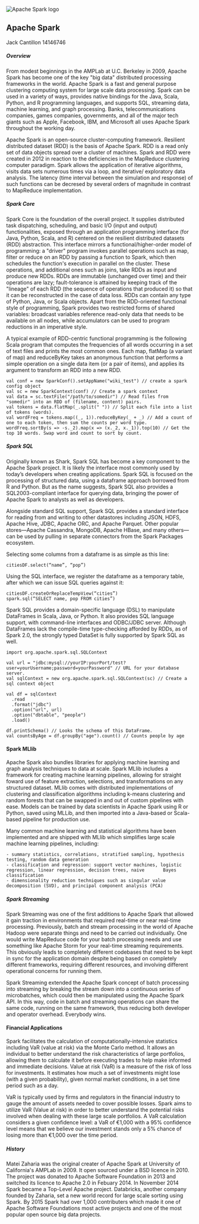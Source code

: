 ![Apache Spark logo](https://softwareengineeringdaily.com/wp-content/uploads/2016/02/Spark-bigdata_feature.jpg)

## Apache Spark
Jack Cantillon 14146746

##### Overview
From modest beginnings in the AMPLab at U.C. Berkeley in 2009, Apache Spark has become one of the key "big data" distributed processing frameworks in the world. Apache Spark is a fast and general purpose clustering computing system for large scale data processing. Spark can be used in a variety of ways, provides native bindings for the Java, Scala, Python, and R programming languages, and supports SQL, streaming data, machine learning, and graph processing. Banks, telecommunications companies, games companies, governments, and all of the major tech giants such as Apple, Facebook, IBM, and Microsoft all uses Apache Spark throughout the working day.

Apache Spark is an open-source cluster-computing framework. Resilient distributed dataset (RDD) is the basis of Apache Spark. RDD is a read only set of data objects spread over a cluster of machines. Spark and RDD were created in 2012 in reaction to the deficiencies in the MapReduce clustering computer paradigm. Spark allows the application of iterative algorithms, visits data sets numerous times via a loop, and iterative/ exploratory data analysis. The latency (time interval between the simulation and response) of such functions can be decresed by several orders of magnitude in contrast to MapReduce implementation.

##### Spark Core

Spark Core is the foundation of the overall project. It supplies distributed task dispatching, scheduling, and basic I/O (input and output) functionalities, exposed through an application programming interface (for Java, Python, Scala, and R) centered on the resilient distributed datasets (RDD) abstraction. This interface mirrors a functional/higher-order model of programming: a "driver" program invokes parallel operations such as map, filter or reduce on an RDD by passing a function to Spark, which then schedules the function's execution in parallel on the cluster. These operations, and additional ones such as joins, take RDDs as input and produce new RDDs. RDDs are immutable (unchanged over time) and their operations are lazy; fault-tolerance is attained by keeping track of the "lineage" of each RDD (the sequence of operations that produced it) so that it can be reconstructed in the case of data loss. RDDs can contain any type of Python, Java, or Scala objects. Apart from the RDD-oriented functional style of programming, Spark provides two restricted forms of shared variables: broadcast variables reference read-only data that needs to be available on all nodes, while accumulators can be used to program reductions in an imperative style.

A typical example of RDD-centric functional programming is the following Scala program that computes the frequencies of all words occurring in a set of text files and prints the most common ones. Each map, flatMap (a variant of map) and reduceByKey takes an anonymous function that performs a simple operation on a single data item (or a pair of items), and applies its argument to transform an RDD into a new RDD.

```
val conf = new SparkConf().setAppName("wiki_test") // create a spark config object
val sc = new SparkContext(conf) // Create a spark context
val data = sc.textFile("/path/to/somedir") // Read files from "somedir" into an RDD of (filename, content) pairs.
val tokens = data.flatMap(_.split(" ")) // Split each file into a list of tokens (words).
val wordFreq = tokens.map((_, 1)).reduceByKey(_ + _) // Add a count of one to each token, then sum the counts per word type.
wordFreq.sortBy(s => -s._2).map(x => (x._2, x._1)).top(10) // Get the top 10 words. Swap word and count to sort by count.
```
##### Spark SQL

Originally known as Shark, Spark SQL has become a key component to the Apache Spark project. It is likely the interface most commonly used by today’s developers when creating applications. Spark SQL is focused on the processing of structured data, using a dataframe approach borrowed from R and Python. But as the name suggests, Spark SQL also provides a SQL2003-compliant interface for querying data, bringing the power of Apache Spark to analysts as well as developers.

Alongside standard SQL support, Spark SQL provides a standard interface for reading from and writing to other datastores including JSON, HDFS, Apache Hive, JDBC, Apache ORC, and Apache Parquet. Other popular stores—Apache Cassandra, MongoDB, Apache HBase, and many others—can be used by pulling in separate connectors from the Spark Packages ecosystem.

Selecting some columns from a dataframe is as simple as this line:
```
citiesDF.select(“name”, “pop”)
```
Using the SQL interface, we register the dataframe as a temporary table, after which we can issue SQL queries against it:
```
citiesDF.createOrReplaceTempView(“cities”)
spark.sql(“SELECT name, pop FROM cities”)
```
Spark SQL provides a domain-specific language (DSL) to manipulate DataFrames in Scala, Java, or Python. It also provides SQL language support, with command-line interfaces and ODBC/JDBC server. Although DataFrames lack the compile-time type-checking afforded by RDDs, as of Spark 2.0, the strongly typed DataSet is fully supported by Spark SQL as well.

```
import org.apache.spark.sql.SQLContext

val url = "jdbc:mysql://yourIP:yourPort/test?user=yourUsername;password=yourPassword" // URL for your database server.
val sqlContext = new org.apache.spark.sql.SQLContext(sc) // Create a sql context object

val df = sqlContext
  .read
  .format("jdbc")
  .option("url", url)
  .option("dbtable", "people")
  .load()

df.printSchema() // Looks the schema of this DataFrame.
val countsByAge = df.groupBy("age").count() // Counts people by age
```
#### Spark MLlib

Apache Spark also bundles libraries for applying machine learning and graph analysis techniques to data at scale. Spark MLlib includes a framework for creating machine learning pipelines, allowing for straight foward use of feature extraction, selections, and transformations on any structured dataset. MLlib comes with distributed implementations of clustering and classification algorithms including k-means clustering and random forests that can be swapped in and out of custom pipelines with ease. Models can be trained by data scientists in Apache Spark using R or Python, saved using MLLib, and then imported into a Java-based or Scala-based pipeline for production use.

 Many common machine learning and statistical algorithms have been implemented and are shipped with MLlib which simplifies large scale machine learning pipelines, including:

    - summary statistics, correlations, stratified sampling, hypothesis testing, random data generation
    - classification and regression: support vector machines, logistic regression, linear regression, decision trees, naive       Bayes classification
    - dimensionality reduction techniques such as singular value decomposition (SVD), and principal component analysis (PCA)
    

##### Spark Streaming


Spark Streaming was one of the first additions to Apache Spark that allowed it gain traction in environments that required real-time or near real-time processing. Previously, batch and stream processing in the world of Apache Hadoop were separate things and need to be carried out individually. One would write MapReduce code for your batch processing needs and use something like Apache Storm for your real-time streaming requirements. This obviously leads to completely different codebases that need to be kept in sync for the application domain despite being based on completely different frameworks, requiring different resources, and involving different operational concerns for running them.

Spark Streaming extended the Apache Spark concept of batch processing into streaming by breaking the stream down into a continuous series of microbatches, which could then be manipulated using the Apache Spark API. In this way, code in batch and streaming operations can share the same code, running on the same framework, thus reducing both developer and operator overhead. Everybody wins.

#### Financial Applications

Spark facilitates the calculation of computationally-intensive statistics including VaR (value at risk) via the Monte Carlo method. It allows an individual to better understand the risk characteristics of large portfolios, allowing them to calculate it before executing trades to help make informed and immediate decisions. Value at risk (VaR) is a measure of the risk of loss for investments. It estimates how much a set of investments might lose (with a given probability), given normal market conditions, in a set time period such as a day.

VaR is typically used by firms and regulators in the financial industry to gauge the amount of assets needed to cover possible losses. Spark aims to utilize VaR (Value at risk) in order to better understand the potential risks involved when dealing with these large scale portfolios. A VaR calculation considers a given confidence level: a VaR of €1,000 with a 95% confidence level means that we believe our investment stands only a 5% chance of losing more than €1,000 over the time period.

 

##### History

Matei Zaharia was the original creater of Apache Spark at University of California's AMPLab in 2009. It open sourced under a BSD licence in 2010. The project was donated to Apache Software Foundation in 2013 and switched its licence to Apache 2.0 in Febuary 2014. In November 2014 Spark became a Top-Level Apache project. Databricks, another company founded by Zaharia, set a new world record for large scale sorting using Spark. By 2015 Spark had over 1,000 contributers which made it one of Apache Software Foundations most active projects and one of the most popular open source big data projects. 
